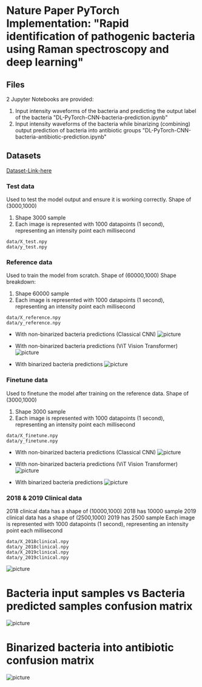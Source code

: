# Nature Paper PyTorch Implementation: "Rapid identification of pathogenic bacteria using Raman spectroscopy and deep learning"

## Files
2 Jupyter Notebooks are provided:
1. Input intensity waveforms of the bacteria and predicting the output label of the bacteria "DL-PyTorch-CNN-bacteria-prediction.ipynb"
2. Input intensity waveforms of the bacteria while binarizing (combining) output prediction of bacteria into antibiotic groups "DL-PyTorch-CNN-bacteria-antibiotic-prediction.ipynb"

## Datasets
[Dataset-Link-here](https://www.dropbox.com/scl/fo/fb29ihfnvishuxlnpgvhg/AJToUtts-vjYdwZGeqK4k-Y?rlkey=r4p070nsuei6qj3pjp13nwf6l&dl=0)

### Test data
Used to test the model output and ensure it is working correctly. Shape of (3000,1000)
1. Shape 3000 sample
2. Each image is represented with 1000 datapoints (1 second), representing an intensity point each millisecond
```
data/X_test.npy
data/y_test.npy
```

### Reference data
Used to train the model from scratch. Shape of (60000,1000)
Shape breakdown:
1. Shape 60000 sample
2. Each image is represented with 1000 datapoints (1 second), representing an intensity point each millisecond
```
data/X_reference.npy
data/y_reference.npy
```
- With non-binarized bacteria predictions (Classical CNN)
  ![picture](/results/bacteria-prediction-x-ref.png)
  
- With non-binarized bacteria predictions (ViT Vision Transformer)
  ![picture](/results/bacteria-prediction-x-ref-ViT.png)

- With binarized bacteria predictions
  ![picture](/results/binarized-antibiotic-prediction-x-ref.png)

### Finetune data
Used to finetune the model after training on the reference data. Shape of (3000,1000)
1. Shape 3000 sample
2. Each image is represented with 1000 datapoints (1 second), representing an intensity point each millisecond
```
data/X_finetune.npy
data/y_finetune.npy
```
- With non-binarized bacteria predictions (Classical CNN)
  ![picture](/results/bacteria-prediction-x-finetune.png)
  
- With non-binarized bacteria predictions (ViT Vision Transformer)
  ![picture](/results/bacteria-prediction-x-finetune-ViT.png)

- With binarized bacteria predictions
  ![picture](/results/binarized-antibiotic-prediction-x-fine-tune.png)


### 2018 & 2019 Clinical data
2018 clinical data has a shape of (10000,1000)
2018 has 10000 sample
2019 clinical data has a shape of (2500,1000)
2019 has 2500 sample
Each image is represented with 1000 datapoints (1 second), representing an intensity point each millisecond
```
data/X_2018clinical.npy
data/y_2018clinical.npy
data/X_2019clinical.npy
data/y_2019clinical.npy
```
![picture](/results/binarized-antibiotic-prediction-clinical.png)

# Bacteria input samples vs Bacteria predicted samples confusion matrix
![picture](/results/bacteria-prediction-confusion-matrix.png)

# Binarized bacteria into antibiotic confusion matrix
![picture](/results/binarized-antibiotic-confusion-matrix.png)

